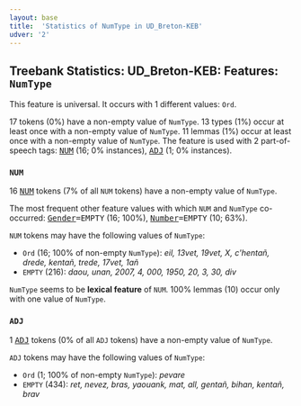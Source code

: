 ```yaml
---
layout: base
title:  'Statistics of NumType in UD_Breton-KEB'
udver: '2'
---
```


## Treebank Statistics: UD_Breton-KEB: Features: `NumType`

This feature is universal.
It occurs with 1 different values: `Ord`.

17 tokens (0%) have a non-empty value of `NumType`.
13 types (1%) occur at least once with a non-empty value of `NumType`.
11 lemmas (1%) occur at least once with a non-empty value of `NumType`.
The feature is used with 2 part-of-speech tags: <tt><a href="br_keb-pos-NUM.html">NUM</a></tt> (16; 0% instances), <tt><a href="br_keb-pos-ADJ.html">ADJ</a></tt> (1; 0% instances).

### `NUM`

16 <tt><a href="br_keb-pos-NUM.html">NUM</a></tt> tokens (7% of all `NUM` tokens) have a non-empty value of `NumType`.

The most frequent other feature values with which `NUM` and `NumType` co-occurred: <tt><a href="br_keb-feat-Gender.html">Gender</a></tt><tt>=EMPTY</tt> (16; 100%), <tt><a href="br_keb-feat-Number.html">Number</a></tt><tt>=EMPTY</tt> (10; 63%).

`NUM` tokens may have the following values of `NumType`:

* `Ord` (16; 100% of non-empty `NumType`): <em>eil, 13vet, 19vet, X, c'hentañ, drede, kentañ, trede, 17vet, 1añ</em>
* `EMPTY` (216): <em>daou, unan, 2007, 4, 000, 1950, 20, 3, 30, div</em>

`NumType` seems to be **lexical feature** of `NUM`. 100% lemmas (10) occur only with one value of `NumType`.

### `ADJ`

1 <tt><a href="br_keb-pos-ADJ.html">ADJ</a></tt> tokens (0% of all `ADJ` tokens) have a non-empty value of `NumType`.

`ADJ` tokens may have the following values of `NumType`:

* `Ord` (1; 100% of non-empty `NumType`): <em>pevare</em>
* `EMPTY` (434): <em>ret, nevez, bras, yaouank, mat, all, gentañ, bihan, kentañ, brav</em>

